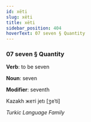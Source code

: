 ```yaml
---
id: xëti
slug: xëti
title: xëti
sidebar_position: 404
hoverText: 07 seven § Quantity
---
```


### 07 seven § Quantity

**Verb**: to be seven

**Noun**: seven

**Modifier**: seventh

Kazakh жеті jetı [ʒeˈti]

*Turkic Language Family*